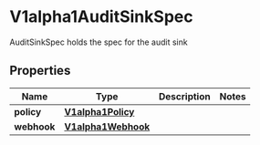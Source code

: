 

# V1alpha1AuditSinkSpec

AuditSinkSpec holds the spec for the audit sink
## Properties

Name | Type | Description | Notes
------------ | ------------- | ------------- | -------------
**policy** | [**V1alpha1Policy**](V1alpha1Policy.md) |  | 
**webhook** | [**V1alpha1Webhook**](V1alpha1Webhook.md) |  | 



